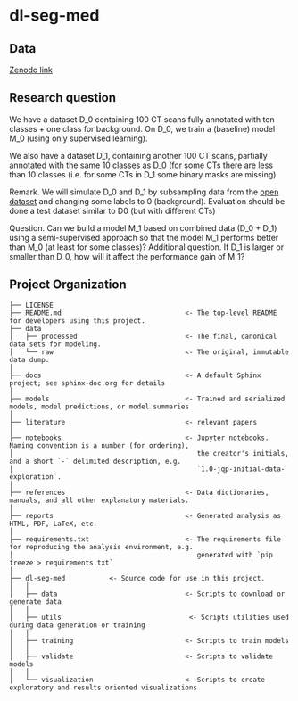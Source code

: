dl-seg-med
==============================

Data
-----
[Zenodo link](https://zenodo.org/record/6802614)

Research question
------------------
We have a dataset D_0 containing 100 CT scans fully annotated with ten classes + one class for background. On D_0, we train a (baseline) model M_0 (using only supervised learning).

We also have a dataset D_1, containing another 100 CT scans, partially annotated with the same 10 classes as D_0 (for some CTs there are less than 10 classes (i.e. for some CTs in D_1 some binary masks are missing).

Remark. We will simulate D_0 and D_1 by subsampling data from the [open dataset](https://zenodo.org/record/6802614) and changing some labels to 0 (background). Evaluation should be done a test dataset similar to D0 (but with different CTs)

Question. Can we build a model M_1 based on combined data (D_0 + D_1) using a semi-supervised approach so that the model M_1 performs better than M_0 (at least for some classes)?
Additional question. If D_1 is larger or smaller than D_0, how will it affect the performance gain of M_1?

Project Organization
------------

    ├── LICENSE
    ├── README.md                               <- The top-level README for developers using this project.
    ├── data
    │   ├── processed                           <- The final, canonical data sets for modeling.
    │   └── raw                                 <- The original, immutable data dump.
    │
    ├── docs                                    <- A default Sphinx project; see sphinx-doc.org for details
    │
    ├── models                                  <- Trained and serialized models, model predictions, or model summaries
    │
    ├── literature                              <- relevant papers
    │
    ├── notebooks                               <- Jupyter notebooks. Naming convention is a number (for ordering),
    │                                              the creator's initials, and a short `-` delimited description, e.g.
    │                                              `1.0-jqp-initial-data-exploration`.
    │
    ├── references                              <- Data dictionaries, manuals, and all other explanatory materials.
    │
    ├── reports                                 <- Generated analysis as HTML, PDF, LaTeX, etc.
    │
    ├── requirements.txt                        <- The requirements file for reproducing the analysis environment, e.g.
    │                                              generated with `pip freeze > requirements.txt`
    │
    ├── dl-seg-med           <- Source code for use in this project.
    │   │
    │   ├── data                                <- Scripts to download or generate data
    │   │
    │   ├── utils                                <- Scripts utilities used during data generation or training
    │   │
    │   ├── training                            <- Scripts to train models
    │   │
    │   ├── validate                            <- Scripts to validate models
    │   │
    │   └── visualization                       <- Scripts to create exploratory and results oriented visualizations
